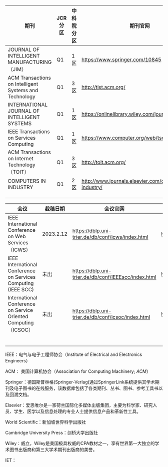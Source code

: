 | 期刊                                                   | JCR分区 | 中科院分区 | 期刊官网                                                |
| ------------------------------------------------------ | ------- | ---------- | ------------------------------------------------------- |
| JOURNAL OF INTELLIGENT MANUFACTURING（JIM）            | Q1      | 1区        | https://www.springer.com/10845                          |
| ACM Transactions on Intelligent Systems and Technology | Q1      | 3区        | http://tist.acm.org/                                    |
| INTERNATIONAL JOURNAL OF INTELLIGENT SYSTEMS           | Q1      | 1区        | https://onlinelibrary.wiley.com/journal/1098111x        |
| IEEE Transactions on Services Computing                | Q1      | 1区        | https://www.computer.org/web/tsc                        |
| ACM Transactions on Internet Technology（TOIT）        | Q1      | 3区        | http://toit.acm.org/                                    |
| COMPUTERS IN INDUSTRY                                  | Q1      | 2区        | http://www.journals.elsevier.com/computers-in-industry/ |
|                                                        |         |            |                                                         |
|                                                        |         |            |                                                         |
|                                                        |         |            |                                                         |















| 会议                                                         | 截稿日期  | 会议官网                                             | 投稿网址                                    |
| ------------------------------------------------------------ | --------- | ---------------------------------------------------- | ------------------------------------------- |
| IEEE International Conference on Web Services（ICWS）        | 2023.2.12 | https://dblp.uni-trier.de/db/conf/icws/index.html    | https://conferences.computer.org/icws/2023/ |
| IEEE International Conference on Services Computing (IEEE SCC) | 未出      | https://dblp.uni-trier.de/db/conf/IEEEscc/index.html | https://conferences.computer.org/scc/2023/  |
| International Conference on Service Oriented Computing（ICSOC） | 未出      | https://dblp.uni-trier.de/db/conf/icsoc/index.html   | http://www.icsoc.org/                       |
|                                                              |           |                                                      |                                             |
|                                                              |           |                                                      |                                             |
|                                                              |           |                                                      |                                             |
|                                                              |           |                                                      |                                             |
|                                                              |           |                                                      |                                             |
|                                                              |           |                                                      |                                             |



IEEE：电气与电子工程师协会（Institute of Electrical and Electronics Engineers）

ACM： 美国计算机协会（Association for Computing Machinery; *ACM*）

Springer：德国斯普林格(Springer-Verlag)通过SpringerLink系统提供其学术期刊及电子图书的在线服务，该数据库包括了各类期刊、丛书、图书、参考工具书以及回溯文档。

Elsevier：爱思唯尔是一家荷兰国际化多媒体出版集团，主要为科学家、研究人员、学生、医学以及信息处理的专业人士提供信息产品和革新性工具。

World Scientific：新加坡世界科学出版社

Cambridge University Press：剑桥大学出版社

Wiley：威立，Wiley是美国极具权威的CPA教材之一，享有世界第一大独立的学术图书出版商和第三大学术期刊出版商的美誉。

IET：



